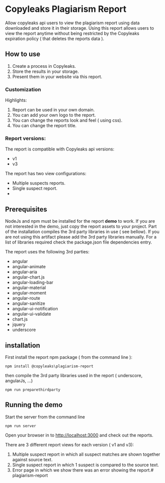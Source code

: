 # Copyleaks Plagiarism Report
Allow copyleaks api users to view the plagiarism report using data downloaded and store it in their storage.
Using this report allows users to view the report anytime without being restricted by the Copyleaks expiration policy ( that deletes the reports data ).

## How to use
1. Create a process in Copyleaks.
2. Store the results in your storage.
3. Present them in your website via this report.

### Customization
Highlights: 
1. Report can be used in your own domain.
2. You can add your own logo to the report.
3. You can change the reports look and feel ( using css).
4. You can change the report title.

### Report versions:
The report is compatible with Copyleaks api versions:
* v1
* v3 

The report has two view configurations:
* Multiple suspects reports.
* Single suspect report.
* 
## Prerequisites
NodeJs and npm must be installed for the report **demo** to work.
If you are not interested in the demo, just copy the report assets to your project.
Part of the installation compiles the 3rd party libraries in use ( see bellow). If you are not using this artifact please add the 3rd party libraries manually. For a list of libraries required check the package.json file dependencies entry.

The report uses the following 3rd parties:
 * angular
 * angular-animate
 * angular-aria
 * angular-chart.js
 * angular-loading-bar
 * angular-material
 * angular-moment
 * angular-route
 * angular-sanitize
 * angular-ui-notification
 * angular-ui-validate
 * chart.js
 * jquery
 * underscore


## installation
First install the report npm package ( from the command line ):
```
npm install @copyleaks\plagiarism-report
```

then compile the 3rd party libraries used in the report ( underscore, angularJs, ...)
```
npm run preparethirdparty
```
## Running the demo
Start the server from the command line
```
npm run server
```
Open your browser in to <a href="http://localhost:3000">http://localhost:3000</a> and check out the reports.

There are 3 different report views for each version ( v1 and v3):
1. Multiple suspect report in which all suspect matches are shown together against source text.
2. Single suspect report in which 1 suspect is compared to the source text.
3. Error page in which we show there was an error showing the report.#   p l a g i a r i s m - r e p o r t  
 